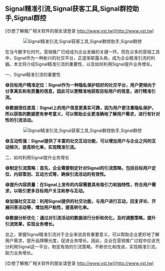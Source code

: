 ## **Signal精准引流,Signal获客工具,Signal群控助手,Signal群控**

[😍想了解推广相关软件的朋友请登录 http://www.vst.tw](http://www.vst.tw)

 <center><img src="https://vst.tw/MP4/tuiguang/png/6.png" alt="Signal精准引流,Signal获客工具,Signal群控助手,Signal群控"></center>

在当今数字化时代，营销推广已经成为企业发展的关键一环。而在众多的营销工具中，Signal作为一种新兴的社交平台，正逐渐崭露头角，成为企业精准引流的利器。本文将介绍Signal精准引流的重要性，以及如何利用Signal提升业务增长。

一、Signal精准引流的重要性

**😄目标用户精准定位：Signal作为一种隐私保护较好的社交平台，用户更倾向于分享真实和有质量的信息，因此可以更精准地获取目标用户的信息，进行精准引流。**

**😄数据信任度高：Signal上的用户信息更真实可靠，因为用户更注重隐私保护，所以获取的数据更有参考意义，可以帮助企业更准确地了解用户需求，进行有针对性的引流活动。**

 <center><img src="https://vst.tw/MP4/tuiguang/png/6.png" alt="Signal精准引流,Signal获客工具,Signal群控助手,Signal群控"></center>

**😄互动性强：Signal提供了丰富的社交互动功能，可以增加用户与企业之间的互动频次，提高转化率，实现精准引流。**

二、如何利用Signal提升业务增长

**😄制定引流策略：首先，企业需要制定针对Signal的引流策略，包括目标用户定位、内容策划、互动方式等，确保引流活动的有效性。**

**😄提升内容质量：在Signal上发布的内容需要具有吸引力和独特性，符合用户需求，以吸引更多目标用户关注和参与互动。**

**😄加强社交互动：利用Signal提供的社交功能，与用户进行互动，回复评论、开展问答活动等，增加用户粘性，提高转化率。**

**😄数据分析优化：通过对引流活动的数据进行分析和优化，及时调整策略，提升引流效果，实现业务增长。**

总之，掌握Signal精准引流对于企业来说具有重要意义，可以帮助企业更好地了解用户需求，提升品牌曝光度，促进业务增长。因此，企业在营销推广过程中应该充分利用Signal这一平台，制定有效的引流策略，不断优化和改进，实现精准引流，助力业务增长。

[😍想了解推广相关软件的朋友请登录 http://www.vst.tw](http://www.vst.tw)



